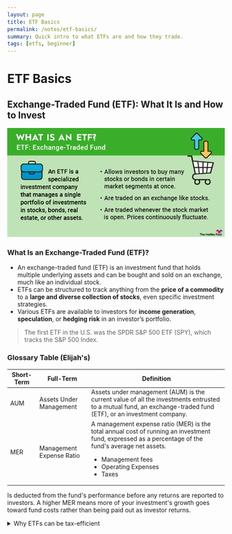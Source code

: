 ```yaml
---
layout: page
title: ETF Basics
permalink: /notes/etf-basics/
summary: Quick intro to what ETFs are and how they trade.
tags: [etfs, beginner]
---
```


# ETF Basics

## Exchange-Traded Fund (ETF): What It Is and How to Invest
![What is an ETF?](/assets/images/what-is-an-etf-infographic.jpg)


### What Is an Exchange-Traded Fund (ETF)?
- An exchange-traded fund (ETF) is an investment fund that holds multiple underlying assets and can be bought and sold on an exchange, much like an individual stock. 
- ETFs can be structured to track anything from the **price of a commodity** to a **large and diverse collection of stocks**, even specific investment strategies. 
- Various ETFs are available to investors for **income generation**, **speculation**, or **hedging risk** in an investor’s portfolio. 
> The first ETF in the U.S. was the SPDR S&P 500 ETF (SPY), which tracks the S&P 500 Index.


### Glossary Table (Elijah's)

| **Short-Term**  | **Full-Term**                 | **Definition**                        |
| --------------- | ----------------------------- | ------------------------------------- |
| AUM             | Assets Under Management       | Assets under management (AUM) is the current value of all the investments entrusted to a mutual fund, an exchange-traded fund (ETF), or an investment company.
| MER             | Management Expense Ratio      | A management expense ratio (MER) is the total annual cost of running an investment fund, expressed as a percentage of the fund's average net assets.<ul><li>Management fees</li><li>Operating Expenses</li><li>Taxes 
Is deducted from the fund's performance before any returns are reported to investors. A higher MER means more of your investment's growth goes toward fund costs rather than being paid out as investor returns.
 
<details>
<summary>Why ETFs can be tax-efficient</summary>
Creation/redemption mechanisms and in-kind transfers can reduce taxable events inside the fund vs. some mutual funds. (Details vary by market and product.)
</details>